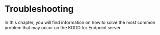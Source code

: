 # Troubleshooting

In this chapter, you will find information on how to solve the most common problem that may occur on the KODO for Endpoint server.

